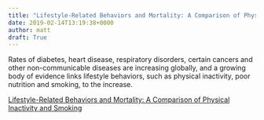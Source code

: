 ```yaml
---
title: "Lifestyle-Related Behaviors and Mortality: A Comparison of Physical Inactivity and Smoking"
date: 2019-02-14T13:19:38+0000
author: matt
draft: True
---
```

Rates of diabetes, heart disease, respiratory disorders, certain cancers and other non-communicable diseases are increasing globally, and a growing body of evidence links lifestyle behaviors, such as physical inactivity, poor nutrition and smoking, to the increase.

[ Lifestyle-Related Behaviors and Mortality: A Comparison of Physical Inactivity and Smoking ]( https://www.rgare.com/docs/default-source/newsletters-articles/lifestyle-related-mortality.pdf?sfvrsn=23269188_2 )
